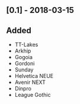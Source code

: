 ## [0.1] - 2018-03-15

## Added
- TT-Lakes
- Arkhip
- Gogoia
- Gordoni
- Sunday
- Helvetica NEUE
- Avenir NEXT
- Dinpro
- League Gothic

